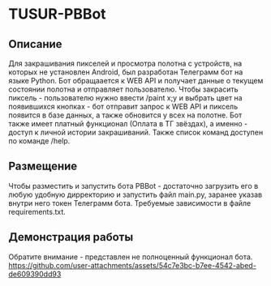 # TUSUR-PBBot
## Описание
Для закрашивания пикселей и просмотра полотна с устройств, на которых не установлен Android, был разработан Телеграмм бот на языке Python. Бот обращаается к WEB API и получает данные о текущем состоянии полотна и отправляет пользователю. Чтобы закрасить пиксель - пользователю нужно ввести /paint x;y и выбрать цвет на появившихся кнопках - бот отправит запрос к WEB API и пиксель появится в базе данных, а также обновится у всех на полотне. Бот также имеет платный функционал (Оплата в ТГ звёздах), а именно - доступ к личной истории закрашиваний. Также список команд доступен по команде /help.
## Размещение
Чтобы разместить и запустить бота PBBot - достаточно загрузить его в любую удобную дирректорию и запустить файл main.py, заранее указав внутри него токен Телеграмм бота. Требуемые зависимости в файле requirements.txt.
## Демонстрация работы
Обратите внимание - представлен не полноценный функционал бота.
https://github.com/user-attachments/assets/54c7e3bc-b7ee-4542-abed-de609390dd93

